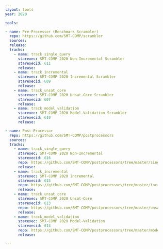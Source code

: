 ```yaml
---
layout: tools
year: 2020

tools:

- name: Pre-Processor (Benchmark Scrambler)
  repo: https://github.com/SMT-COMP/scrambler
  sources:
  release:
  tracks:
    - name: track_single_query
      starexec: SMT-COMP 2020 Non-Incremental Scrambler
      starexecid: 611
      release:
    - name: track_incremental
      starexec: SMT-COMP 2020 Incremental Scrambler
      starexecid: 609
      release:
    - name: track_unsat_core
      starexec: SMT-COMP 2020 Unsat-Core Scrambler
      starexecid: 607
      release:
    - name: track_model_validation
      starexec: SMT-COMP 2020 Model-Validation Scrambler
      starexecid: 610
      release:

- name: Post-Processor
  repo: https://github.com/SMT-COMP/postprocessors
  sources:
  tracks:
    - name: track_single_query
      starexec: SMT-COMP 2020 Non-Incremental
      starexecid: 616
      repo: https://github.com/SMT-COMP/postprocessors/tree/master/single-problem-challenge-track
      release:
    - name: track_incremental
      starexec: SMT-COMP 2020 Incremental
      starexecid: 615
      repo: https://github.com/SMT-COMP/postprocessors/tree/master/incremental-track
      release:
    - name: track_unsat_core
      starexec: SMT-COMP 2020 Unsat-Core
      starexecid: 613
      repo: https://github.com/SMT-COMP/postprocessors/tree/master/unsat-core-track
      release:
    - name: track_model_validation
      starexec: SMT-COMP 2020 Model-Validation
      starexecid: 614
      repo: https://github.com/SMT-COMP/postprocessors/tree/master/model-validation-track
      release:

---
```

